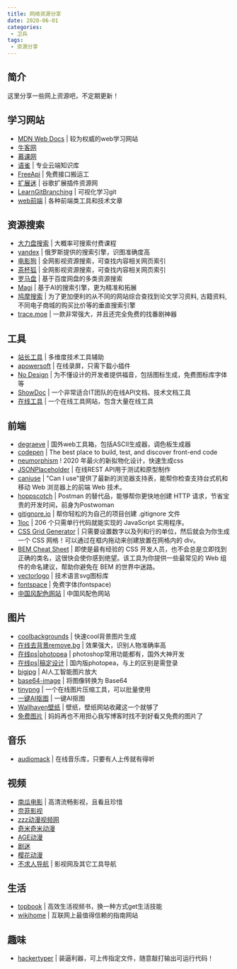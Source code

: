 ```yaml
---
title: 网络资源分享
date: 2020-06-01
categories:
 - 卫兵
tags:
 - 资源分享
---
```


## 简介
  这里分享一些网上资源吧，不定期更新！

## 学习网站
* [MDN Web Docs](https://developer.mozilla.org/zh-CN/docs/learn) | 较为权威的web学习网站
* [牛客网](https://www.nowcoder.com/profile/683173318)
* [慕课网](https://www.imooc.com/)
* [语雀](https://www.yuque.com/yuque/help/about) | 专业云端知识库
* [FreeApi](https://www.free-api.com/) | 免费接口搬运工
* [扩展迷](https://www.extfans.com/) | 谷歌扩展插件资源网
* [LearnGitBranching](https://learngitbranching.js.org/?locale=zh_CN) | 可视化学习git
* [web前端](http://www.css88.com/) | 各种前端类工具和技术文章

## 资源搜索
* [大力盘搜索](https://www.dalipan.com/) | 大概率可搜索付费课程
* [yandex](https://yandex.com/) | 俄罗斯提供的搜索引擎，识图准确度高
* [电影狗](http://www.dianyinggou.com/) | 全网影视资源搜索，可查找内容相关网页索引
* [茶杯狐](https://www.cupfox.com/) | 全网影视资源搜索，可查找内容相关网页索引
* [罗马盘](https://luomapan.com/) | 基于百度网盘的多类资源搜索
* [Magi](https://magi.com/) | 基于AI的搜索引擎，更为精准和拓展
* [鸠摩搜索](https://www.jiumodiary.com/) | 为了更加便利的从不同的网站综合查找到论文学习资料, 古籍资料,不同电子商城的购买比价等的垂直搜索引擎
* [trace.moe](https://trace.moe/) | 一款非常强大，并且还完全免费的找番剧神器

## 工具
* [站长工具](https://tool.chinaz.com/map.aspx) | 多维度技术工具辅助
* [apowersoft](https://www.apowersoft.cn/free-online-screen-recorder) | 在线录屏，只需下载小插件
* [No Design](https://nodesign.dev/) | 为不懂设计的开发者提供福音，包括图标生成，免费图标库字体等
* [ShowDoc](https://www.showdoc.cc/) | 一个非常适合IT团队的在线API文档、技术文档工具
* [在线工具](http://tool.lu/) | 一个在线工具网站，包含大量在线工具

## 前端
* [degraeve](https://www.degraeve.com/) | 国外web工具箱，包括ASCII生成器，调色板生成器
* [codepen](https://codepen.io/) | The best place to build, test, and discover front-end code
* [neumorphism](https://neumorphism.io/) ! 2020 年最火的新拟物化设计，快速生成css
* [JSONPlaceholder](http://jsonplaceholder.typicode.com/) | 在线REST API用于测试和原型制作
* [caniuse](https://caniuse.com/) | "Can I use"提供了最新的浏览器支持表，能帮你检查支持台式机和移动 Web 浏览器上的前端 Web 技术。
* [hoppscotch](https://hoppscotch.io/) | Postman 的替代品，能够帮你更快地创建 HTTP 请求，节省宝贵的开发时间，前身为Postwoman
* [gitignore.io](https://www.toptal.com/developers/gitignore) | 帮你轻松的为自己的项目创建 .gitignore 文件
* [1loc](https://1loc.dev/) | 206 个只需单行代码就能实现的 JavaScript 实用程序。
* [CSS Grid Generator](https://cssgrid-generator.netlify.app/) | 只需要设置数字以及列和行的单位，然后就会为你生成一个 CSS 网格！可以通过在框内拖动来创建放置在网格内的 div。
* [BEM Cheat Sheet](https://9elements.com/bem-cheat-sheet) | 即使是最有经验的 CSS 开发人员，也不会总是立即找到正确的类名，这很快会使你感到绝望。该工具为你提供一些最常见的 Web 组件的命名建议，帮助你避免在 BEM 的世界中迷路。
* [vectorlogo](https://www.vectorlogo.zone/) | 技术语言svg图标库
* [fontspace](https://www.fontspace.com/) | 免费字体(fontspace)
* [中国风配色网站](http://zhongguose.com/) | 中国风配色网站
## 图片
* [coolbackgrounds](https://coolbackgrounds.io/) | 快速cool背景图片生成
* [在线去背景remove.bg](https://www.remove.bg/) | 效果强大，识别人物准确率高
* [在线ps|photopea](https://www.photopea.com/) | photoshop常用功能都有，国外大神开发
* [在线ps|稿定设计](https://ps.gaoding.com/) | 国内版photopea，与上的区别是需登录
* [bigjpg](https://bigjpg.com/) | AI人工智能图片放大
* [base64-image](https://www.base64-image.de/) | 将图像转换为 Base64
* [tinypng](https://tinypng.com/) | 一个在线图片压缩工具，可以批量使用
* [一键AI抠图](https://www.isheji.com/cutout/workbench?img_id=60c9b7284a9a3&u=1) | 一键AI抠图
* [Wallhaven壁纸](https://wallhaven.cc) | 壁纸，壁纸网站收藏这一个就够了
* [免费图片](https://www.pexels.com/zh-cn/) | 妈妈再也不用担心我写博客时找不到好看又免费的图片了


## 音乐
* [audiomack](https://audiomack.com/) | 在线音乐库，只要有人上传就有得听

## 视频
* [南瓜电影](http://www.nangua5.com/) | 高清流畅影视，且看且珍惜
* [奈菲影视](https://www.nfmovies.com/)
* [zzz动漫视频网](http://www.zzzfun.com/)
* [奇米奇米动漫](http://qimiqimi.co/)
* [AGE动漫](https://www.agefans.tv/)
* [剧迷](https://gimy.co/)
* [樱花动漫](http://www.yhdm.tv/)
* [不求人导航](https://video.bqrdh.com/) | 影视网及其它工具导航

## 生活
* [topbook](https://topbook.cc/overview) | 高效生活视频书，换一种方式get生活技能
* [wikihome](https://zh.wikihow.com/%E9%A6%96%E9%A1%B5) | 互联网上最值得信赖的指南网站

## 趣味
* [hackertyper](https://hackertyper.net) | 装逼利器，可上传指定文件，随意敲打输出可运行代码！
